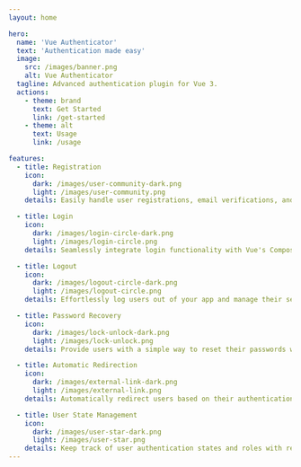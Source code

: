 ```yaml
---
layout: home

hero:
  name: 'Vue Authenticator'
  text: 'Authentication made easy'
  image:
    src: /images/banner.png
    alt: Vue Authenticator
  tagline: Advanced authentication plugin for Vue 3.
  actions:
    - theme: brand
      text: Get Started
      link: /get-started
    - theme: alt
      text: Usage
      link: /usage

features:
  - title: Registration
    icon:
      dark: /images/user-community-dark.png
      light: /images/user-community.png
    details: Easily handle user registrations, email verifications, and more with built-in support for validation and error handling.

  - title: Login
    icon:
      dark: /images/login-circle-dark.png
      light: /images/login-circle.png
    details: Seamlessly integrate login functionality with Vue's Composition API and full TypeScript support.

  - title: Logout
    icon:
      dark: /images/logout-circle-dark.png
      light: /images/logout-circle.png
    details: Effortlessly log users out of your app and manage their sessions securely across multiple pages.

  - title: Password Recovery
    icon:
      dark: /images/lock-unlock-dark.png
      light: /images/lock-unlock.png
    details: Provide users with a simple way to reset their passwords with secure token-based recovery flows.

  - title: Automatic Redirection
    icon:
      dark: /images/external-link-dark.png
      light: /images/external-link.png
    details: Automatically redirect users based on their authentication state to ensure smooth navigation within the app.

  - title: User State Management
    icon:
      dark: /images/user-star-dark.png
      light: /images/user-star.png
    details: Keep track of user authentication states and roles with reactive and global state management.
---
```


